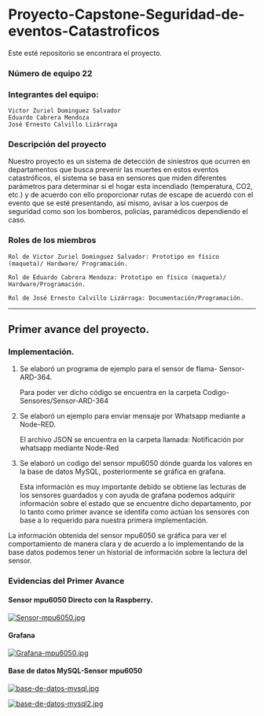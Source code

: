 # Proyecto-Capstone-Seguridad-de-eventos-Catastroficos
Este esté repositorio se encontrara el proyecto.



### Número de equipo	22


### Integrantes del equipo:


    Victor Zuriel Dominguez Salvador
    Eduardo Cabrera Mendoza
	José Ernesto Calvillo Lizárraga



### Descripción del proyecto	


Nuestro proyecto es un sistema de detección de siniestros que ocurren en departamentos que busca prevenir las muertes en estos eventos catastróficos, el sistema se basa en sensores que miden diferentes parámetros para determinar si el hogar esta incendiado (temperatura, CO2, etc.) y de acuerdo con ello proporcionar rutas de escape de acuerdo con el evento que se esté presentando, así mismo, avisar a los cuerpos de seguridad como son los bomberos, policías, paramédicos dependiendo el caso.    



### Roles de los miembros 


	

    Rol de Victor Zuriel Dominguez Salvador: Prototipo en físico (maqueta)/ Hardware/ Programación. 

    Rol de Eduardo Cabrera Mendoza: Prototipo en físico (maqueta)/ Hardware/Programación.

	Rol de José Ernesto Calvillo Lizárraga: Documentación/Programación.  


--------------------------------------------------------------------------------------------------------------------------------------


## Primer avance del proyecto.



### Implementación.



1. Se elaboró un programa de ejemplo para el sensor de flama- Sensor-ARD-364.



     Para poder ver dicho código se encuentra en la carpeta Codigo-Sensores/Sensor-ARD-364


2. Se elaboró un ejemplo para enviar mensaje por Whatsapp mediante a Node-RED.



     El archivo JSON se encuentra en la carpeta llamada: Notificación por whatsapp mediante Node-Red



3. Se elaboró un codigo del sensor mpu6050 dónde guarda los valores en la base de datos MySQL, posteriormente se gráfica en grafana.


     Esta información es muy importante debido se obtiene las lecturas de los sensores guardados y con ayuda de grafana podemos adquirir información sobre el estado que se encuentre dicho departamento, por lo tanto como primer avance se identifa como actúan los sensores con base a lo requerido para nuestra primera implementación.



La información obtenida del sensor mpu6050 se gráfica para ver el comportamiento de manera clara y de acuerdo a lo implementando de la base datos podemos tener un historial de información sobre la lectura del sensor.



### Evidencias del Primer Avance



#### Sensor mpu6050 Directo con la Raspberry.


[![Sensor-mpu6050.jpg](https://i.postimg.cc/3rf6kxbL/Sensor-mpu6050.jpg)](https://postimg.cc/c6YTj0WY)



#### Grafana


[![Grafana-mpu6050.jpg](https://i.postimg.cc/Pq6c1f5r/Grafana-mpu6050.jpg)](https://postimg.cc/QBT0337R)



#### Base de datos MySQL-Sensor mpu6050


[![base-de-datos-mysql.jpg](https://i.postimg.cc/902GMZH4/base-de-datos-mysql.jpg)](https://postimg.cc/vgP121BM)


[![base-de-datos-mysql2.jpg](https://i.postimg.cc/GmfGDZ1n/base-de-datos-mysql2.jpg)](https://postimg.cc/hX9XWZj2)



























